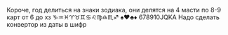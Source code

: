Короче, год делиться на знаки зодиака, они делятся на 4 масти по 8-9 карт от 6 до хз
♑♒♓♈♉♊♋♌♍♎♏♐ ♠♥♣♦ 678910JQKA
Надо сделать конвертор из даты в шифр
